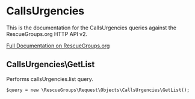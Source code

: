 # CallsUrgencies

This is the documentation for the CallsUrgencies queries against the RescueGroups.org HTTP API v2.

[Full Documentation on RescueGroups.org](https://userguide.rescuegroups.org/display/APIDG/Object+definitions#Objectdefinitions-callsUrgencies)

## CallsUrgencies\GetList

Performs callsUrgencies.list query.

    $query = new \RescueGroups\Request\Objects\CallsUrgencies\GetList();


